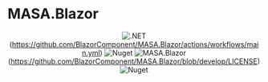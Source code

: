 # MASA.Blazor



<div align="center">

![.NET](https://github.com/BlazorComponent/MASA.Blazor/actions/workflows/main.yml/badge.svg)(https://github.com/BlazorComponent/MASA.Blazor/actions/workflows/main.yml)
![Nuget](https://img.shields.io/nuget/dt/BlazorComponent)
![MASA.Blazor](https://img.shields.io/badge/License-MIT-blue?style=flat-square)(https://github.com/BlazorComponent/MASA.Blazor/blob/develop/LICENSE)
![Nuget](https://img.shields.io/nuget/v/BlazorComponent)

</div>
